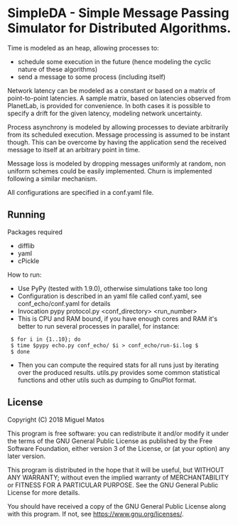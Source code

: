 # SimpleDA - Simple Message Passing Simulator for Distributed Algorithms.


Time is modeled as an heap, allowing processes to:
- schedule some execution in the future (hence modeling the cyclic nature of these algorithms)
- send a message to some process (including itself)

Network latency can be modeled as a constant or based on a matrix of point-to-point latencies.
A sample matrix, based on latencies observed from PlanetLab, is provided for convenience.
In both cases it is possible to specify a drift for the given latency, modeling network uncertainty.

Process asynchrony is modeled by allowing processes to deviate arbitrarily from its scheduled execution.
Message processing is assumed to be instant though.
This can be overcome by having the application send the received message to itself at an arbitrary point in time.

Message loss is modeled by dropping messages uniformly at random, non uniform schemes could be easily implemented.
Churn is implemented following a similar mechanism.

All configurations are specified in a conf.yaml file.


## Running

Packages required
- difflib
- yaml
- cPickle

How to run:
- Use PyPy (tested with 1.9.0), otherwise simulations take too long
- Configuration is described in an yaml file called conf.yaml, 
  see conf_echo/conf.yaml for details
- Invocation pypy protocol.py <conf_directory> <run_number>
- This is CPU and RAM bound, if you have enough cores and RAM it's better
  to run several processes in parallel, for instance:
```
 $ for i in {1..10}; do
 $ time $pypy echo.py conf_echo/ $i > conf_echo/run-$i.log $
 $ done
```
- Then you can compute the required stats for all runs just by iterating over the produced results.
  utils.py provides some common statistical functions and other utils such as dumping to GnuPlot format.


## License
Copyright (C) 2018 Miguel Matos

This program is free software: you can redistribute it and/or modify it under the terms of the GNU General Public License as published by the Free Software Foundation, either version 3 of the License, or (at your option) any later version.

This program is distributed in the hope that it will be useful, but WITHOUT ANY WARRANTY; without even the implied warranty of MERCHANTABILITY or FITNESS FOR A PARTICULAR PURPOSE. See the GNU General Public License for more details.

You should have received a copy of the GNU General Public License along with this program. If not, see https://www.gnu.org/licenses/.
